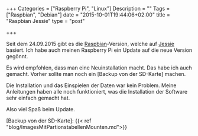 +++
Categories = ["Raspberry Pi", "Linux"]
Description = ""
Tags = ["Raspbian", "Debian"]
date = "2015-10-01T19:44:06+02:00"
title = "Raspbian Jessie"
type = "post"

+++

Seit dem 24.09.2015 gibt es die [Raspbian]-Version, welche auf [Jessie] basiert. Ich habe auch meinen Raspberry Pi ein Update auf die neue Version gegönnt.

Es wird empfohlen, dass man eine Neuinstallation macht. Das habe ich auch gemacht. Vorher sollte man noch ein [Backup von der SD-Karte] machen.

Die Installation und das Einspielen der Daten war kein Problem. Meine Anleitungen haben alle noch funktioniert, was die Installation der Software sehr einfach gemacht hat.

Also viel Spaß beim Update.



[Raspbian]: https://www.raspberrypi.org/blog/raspbian-jessie-is-here/
[Jessie]: https://www.debian.org/News/2015/20150426
[Backup von der SD-Karte]: {{< ref "blog/ImagesMitPartionstabellenMounten.md">}}
